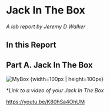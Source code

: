 # Jack In The Box

*A lab report by Jeremy D Walker*

## In this Report

## Part A. Jack In The Box

![MyBox](https://github.com/jwalker34/Interactive-Lab-Hub/blob/master/Lab_5/box.jpg) {width=100px | height=100px}

**Link to a video of your Jack In The Box*

https://youtu.be/K80hSa4OhUM

